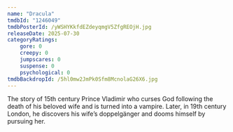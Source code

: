 ```yaml
---
name: "Dracula"
tmdbId: "1246049"
tmdbPosterId: /yWSHYKkfdEZdeyqmgV5ZfgREOjH.jpg
releaseDate: 2025-07-30
categoryRatings:
    gore: 0
    creepy: 0
    jumpscares: 0
    suspense: 0
    psychological: 0
tmdbBackdropId: /5hl0mw2JmPk0Sfm8McnolaG26X6.jpg
---
```

The story of 15th century Prince Vladimir who curses God following the death of his beloved wife and is turned into a vampire. Later, in 19th century London, he discovers his wife’s doppelgänger and dooms himself by pursuing her.
